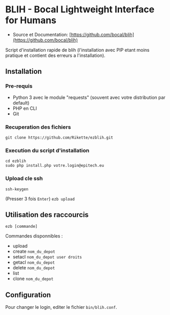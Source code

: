 # BLIH - Bocal Lightweight Interface for Humans

* Source et Documentation: [https://github.com/bocal/blih](https://github.com/bocal/blih)

Script d'installation rapide de blih (l'installation avec PIP etant moins pratique et contient des erreurs a l'installation).

## Installation

### Pre-requis
* Python 3 avec le module "requests" (souvent avec votre distribution par default)
* PHP en CLI
* Git

### Recuperation des fichiers
	git clone https://github.com/Rikette/ezblih.git
	
### Execution du script d'installation
	cd ezblih
	sudo php install.php votre.login@epitech.eu
	
### Upload cle ssh
	ssh-keygen
(Presser 3 fois ```Enter```)
	```ezb upload```
	
## Utilisation des raccourcis
	ezb [commande]
Commandes disponnibles :
* upload
* create ```nom_du_depot```
* setacl ```nom_du_depot user droits```
* getacl ```nom_du_depot```
* delete ```nom_du_depot```
* list
* clone ```nom_du_depot```

## Configuration
Pour changer le login, editer le fichier ```bin/blih.conf```.
